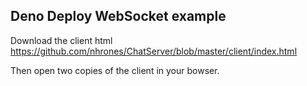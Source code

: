 ## Deno Deploy WebSocket example

Download the client html    
https://github.com/nhrones/ChatServer/blob/master/client/index.html    

Then open two copies of the client in your bowser.